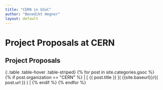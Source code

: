 ```yaml
---
title: "CERN in GSoC"
author: "Benedikt Hegner"
layout: default
---
```

# Project Proposals at CERN

## Project Proposals

{:.table .table-hover .table-striped}
{% for post in site.categories.gsoc %}{% if post.organization == "CERN" %} | [ {{ post.title }} ]( {{site.baseurl}}/{{ post.url }} ) | {% endif %} 
{% endfor %}